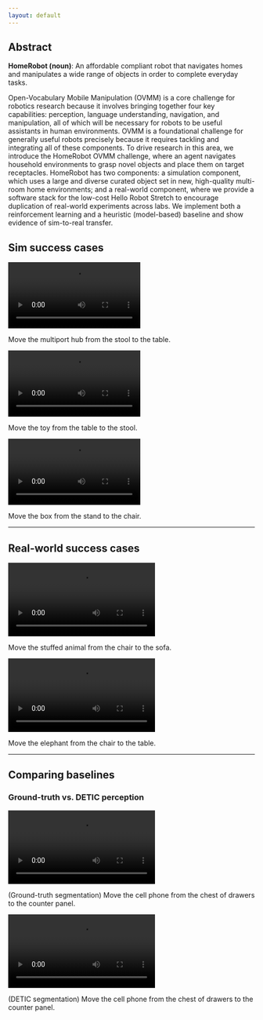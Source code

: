 ```yaml
---
layout: default
---
```


## Abstract

**HomeRobot (noun)**: An affordable compliant robot that navigates
homes and manipulates a wide range of objects in order to complete everyday tasks.


Open-Vocabulary Mobile Manipulation (OVMM) is a core challenge for robotics research because it involves bringing together four key capabilities: perception, language understanding, navigation, and manipulation, all of which will be necessary for robots to be useful assistants in human environments. OVMM is a foundational challenge for generally useful robots precisely because it requires tackling and integrating all of these components. To drive research in this area, we introduce the HomeRobot OVMM challenge, where an agent navigates household environments to grasp novel objects and place them on target receptacles. HomeRobot has two components: a simulation component, which uses a large and diverse curated object set in new, high-quality multi-room home environments; and a real-world component, where we provide a software stack for the low-cost Hello Robot Stretch to encourage duplication of real-world experiments across labs. We implement both a reinforcement learning and a
heuristic (model-based) baseline and show evidence of sim-to-real transfer.
 
## Sim success cases

<!-- <video src="./assets/videos/multiport_hub-stool-table_success.mp4" controls="controls"  style="max-width: 270px;"></video>
Move the multiport hub from the stool to the table.
<video src="./assets/videos/toy_construction_set-table-stool-success.mp4" controls="controls"  style="max-width: 270px;"></video>
Move the toy from the table to the stool.
<video src="./assets/videos/box-stand-chair-success.mp4" controls="controls"  style="max-width: 270px;"></video>
Move the box from the stand to the chair. -->


<div class="video-row">
<div class="video-container">
  <video src="./assets/videos/multiport_hub-stool-table_success.mp4" controls="controls" style="max-width: 270px;"></video>
  <p class="caption">Move the multiport hub from the stool to the table.</p>
</div>

<div class="video-container">
  <video src="./assets/videos/toy_construction_set-table-stool-success.mp4" controls="controls" style="max-width: 270px;"></video>
  <p class="caption">Move the toy from the table to the stool.</p>
</div>

<div class="video-container">
  <video src="./assets/videos/box-stand-chair-success.mp4" controls="controls" style="max-width: 270px;"></video>
  <p class="caption">Move the box from the stand to the chair.</p>
</div>
</div>

---

## Real-world success cases

<div class="video-row">
<div class="video-container">
  <video src="./assets/videos/ovmm_real_world_success_1_edited.mp4" controls="controls" style="max-width: 400px;"></video>
  <p class="caption">Move the stuffed animal from the chair to the sofa.</p>
</div>
<div class="video-container">
  <video src="./assets/videos/ovmm_real_world_success_2_edited.mp4" controls="controls" style="max-width: 400px;"></video>
  <p class="caption">Move the elephant from the chair to the table.</p>
</div>
</div>

---

## Comparing baselines

### Ground-truth vs. DETIC perception

<div class="video-container">
<video src="./assets/videos/gt_seg_661_cell_phone_chest_of_drawers_counter_panel_vis.mp4" controls="controls" style="max-width: 800px;"></video>
<p class="caption">(Ground-truth segmentation) Move the cell phone from the chest of drawers to the counter panel.</p>
</div>

<div class="video-container">
<video src="./assets/videos/detic_661_cellphone_chest_of_drawers_table_cant_detect_cellphone_at_130.mp4" controls="controls" style="max-width: 800px;"></video>
<p class="caption">(DETIC segmentation) Move the cell phone from the chest of drawers to the counter panel.</p>
</div>
